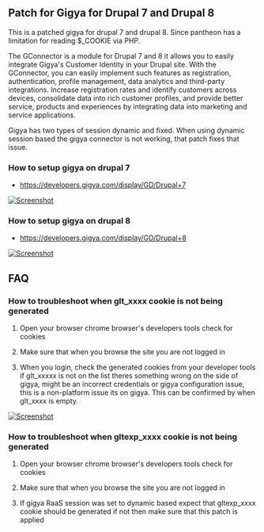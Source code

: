 ## Patch for Gigya for Drupal 7 and Drupal 8

This is a patched gigya for drupal 7 and drupal 8. Since pantheon has a limitation for reading $_COOKIE via PHP. 

The GConnector is a module for Drupal 7 and 8 it allows you to easily integrate Gigya's Customer Identity in your Drupal site. With the GConnector, you can easily implement such features as registration, authentication, profile management, data analytics and third-party integrations. Increase registration rates and identify customers across devices, consolidate data into rich customer profiles, and provide better service, products and experiences by integrating data into marketing and service applications. 

Gigya has two types of session dynamic and fixed. When using dynamic session based the gigya connector is not working, that patch fixes that issue. 


### How to setup gigya on drupal 7 
 - https://developers.gigya.com/display/GD/Drupal+7

[![Screenshot](http://dev-mapinas.pantheonsite.io/sites/default/files/gigya.png)](https://developers.gigya.com/display/GD/Drupal+7)


### How to setup gigya on drupal 8  
 - https://developers.gigya.com/display/GD/Drupal+8

[![Screenshot](http://dev-mapinas.pantheonsite.io/sites/default/files/gigya2.png)](https://developers.gigya.com/display/GD/Drupal+8)


## FAQ

### How to troubleshoot when glt_xxxx cookie is not being generated

1. Open your browser chrome browser's developers tools check for cookies

2. Make sure that when you browse the site you are not logged in

3. When you login, check the generated cookies from your developer tools if glt_xxxxx is not on the list theres something wrong on the side of gigya, might be an incorrect credentials or gigya configuration issue, this is a non-platform issue its on gigya. This can be confirmed by when glt_xxxx is empty.

[![Screenshot](http://dev-mapinas.pantheonsite.io/sites/default/files/cookie2.png)](https://developers.gigya.com/display/GD/Drupal+8)


### How to troubleshoot when gltexp_xxxx cookie is not being generated

1. Open your browser chrome browser's developers tools check for cookies

2. Make sure that when you browse the site you are not logged in

3. If gigya RaaS session was set to dynamic based expect that gltexp_xxxx cookie should be generated if not then make sure that this patch is applied




